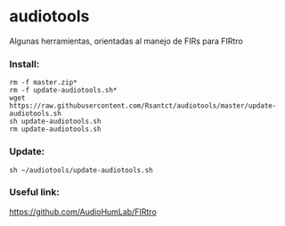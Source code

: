 # audiotools

Algunas herramientas, orientadas al manejo de FIRs para FIRtro

### Install:

    rm -f master.zip*
    rm -f update-audiotools.sh*
    wget https://raw.githubusercontent.com/Rsantct/audiotools/master/update-audiotools.sh
    sh update-audiotools.sh
    rm update-audiotools.sh

### Update:

    sh ~/audiotools/update-audiotools.sh

### Useful link:
https://github.com/AudioHumLab/FIRtro
